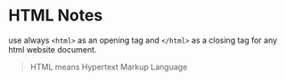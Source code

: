 # HTML Notes 
use always `<html>` as an opening tag and `</html>` as a closing tag for any html website document. 
>HTML means Hypertext Markup Language